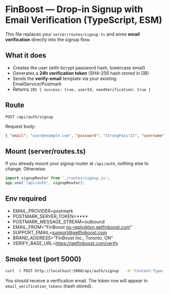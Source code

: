 # FinBoost — Drop-in Signup with Email Verification (TypeScript, ESM)

This file replaces your `server/routes/signup.ts` and wires **email verification** directly into the signup flow.

## What it does
- Creates the user (with bcrypt password hash, lowercase email)
- Generates a **24h verification token** (SHA-256 hash stored in DB)
- Sends the **verify-email** template via your existing EmailService/Postmark
- Returns `201 { success: true, userId, needVerification: true }`

## Route
`POST /api/auth/signup`

Request body:
```json
{ "email": "user@example.com", "password": "StrongPass!23", "username": "optional" }
```

## Mount (server/routes.ts)
If you already mount your signup router at `/api/auth`, nothing else to change. Otherwise:
```ts
import signupRouter from './routes/signup.js';
app.use('/api/auth', signupRouter);
```

## Env required
- EMAIL_PROVIDER=postmark
- POSTMARK_SERVER_TOKEN=****
- POSTMARK_MESSAGE_STREAM=outbound
- EMAIL_FROM="FinBoost <no-reply@txn.getfinboost.com>"
- SUPPORT_EMAIL=support@getfinboost.com
- BRAND_ADDRESS="FinBoost Inc., Toronto, ON"
- VERIFY_BASE_URL=https://getfinboost.com/verify

## Smoke test (port 5000)
```bash
curl -X POST http://localhost:5000/api/auth/signup   -H "Content-Type: application/json"   -d '{"email":"you@example.com","password":"StrongPass!23","username":"you"}'
```
You should receive a verification email. The token row will appear in `email_verification_tokens` (hash stored).
